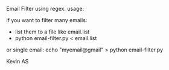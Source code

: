 Email Filter using regex.  usage: 

if you want to filter many emails:
 - list them to a file like email.list
 - python email-filter.py < email.list

or single email: echo "myemail@gmail" > python email-filter.py

Kevin AS
